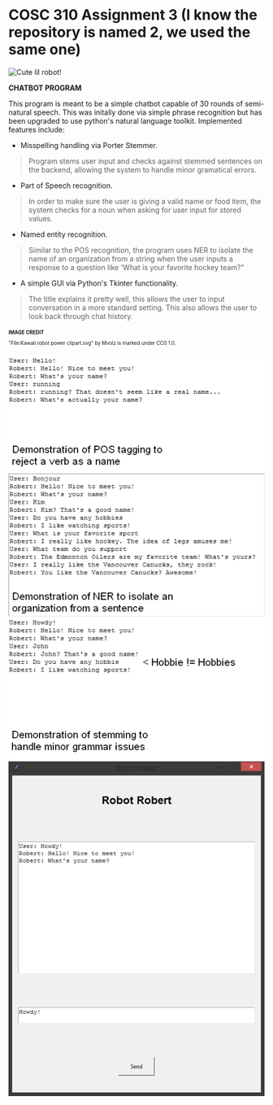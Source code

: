 # COSC 310 Assignment 3 (I know the repository is named 2, we used the same one)

![Cute lil robot!](https://upload.wikimedia.org/wikipedia/commons/7/75/Kawaii_robot_power_clipart.svg)

**CHATBOT PROGRAM**

This program is meant to be a simple chatbot capable of 30 rounds of semi-natural speech. This was initally done via simple phrase recognition but has been upgraded to use python's natural language toolkit. Implemented features include:

- Misspelling handling via Porter Stemmer.
> Program stems user input and checks against stemmed sentences on the backend, allowing the system to handle minor gramatical errors.

- Part of Speech recognition.
> In order to make sure the user is giving a valid name or food item, the system checks for a noun when asking for user input for stored values.

- Named entity recognition.
> Similar to the POS recognition, the program uses NER to isolate the name of an organization from a string when the user inputs a response to a question like 'What is your favorite hockey team?"

- A simple GUI via Python's Tkinter functionality.
> The title explains it pretty well, this allows the user to input conversation in a more standard setting. This also allows the user to look back through chat history.

<sub><sup>**IMAGE CREDIT**</sub></sup><br>
<sub><sup>"File:Kawaii robot power clipart.svg" by Mvolz is marked under CC0 1.0.</sub></sup>

![POS](https://github.com/COSC-310-Group-24/Assignment-2/blob/main/Images/pos.png?raw=true "Demonstration of POS tagging")
![NER](https://github.com/COSC-310-Group-24/Assignment-2/blob/main/Images/ner.png?raw=true "Demonstration of Named Entity Recognition")
![STEM](https://github.com/COSC-310-Group-24/Assignment-2/blob/main/Images/stem.png?raw=true "Demonstration of Porter Stemmer")
![GUI](https://github.com/COSC-310-Group-24/Assignment-2/blob/main/Images/gui.png?raw=true "Demonstration of GUI")
